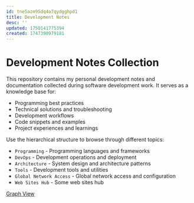 ```yaml
---
id: tne5azm95dq4o7qydgghpd1
title: Development Notes
desc: ''
updated: 1750141775394
created: 1747390979181
---
```

# Development Notes Collection

This repository contains my personal development notes and documentation collected during software development work. It serves as a knowledge base for:

- Programming best practices
- Technical solutions and troubleshooting
- Development workflows
- Code snippets and examples
- Project experiences and learnings

Use the hierarchical structure to browse through different topics:

- `Programming` - Programming languages and frameworks
- `DevOps` - Development operations and deployment
- `Architecture` - System design and architecture patterns
- `Tools` - Development tools and utilities
- `Global Network Access` - Global network access and configuration
- `Web Sites Hub` - Some web sites hub

[Graph View](./assets/graph.html)